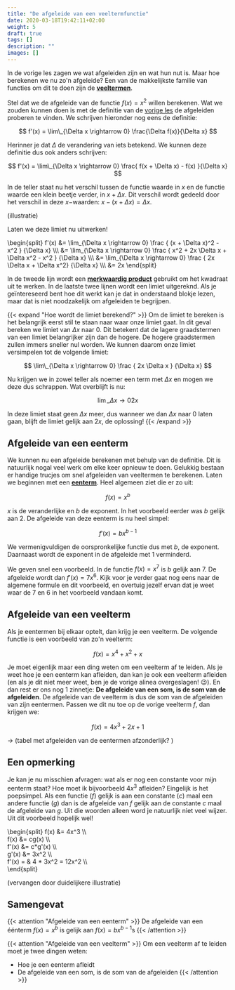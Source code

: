 ```yaml
---
title: "De afgeleide van een veeltermfunctie"
date: 2020-03-18T19:42:11+02:00
weight: 5
draft: true
tags: []
description: ""
images: []
---
```


In de vorige les zagen we wat afgeleiden zijn en wat hun nut is. Maar hoe berekenen we nu zo'n afgeleide?
Een van de makkelijkste familie van functies om dit te doen zijn de **[veeltermen](../../veeltermen)**.

Stel dat we de afgeleide van de functie $f(x) = x^2$ willen berekenen. Wat we zouden kunnen doen is 
met de definitie van de [vorige les](../intro) de afgeleiden proberen te vinden. We schrijven hieronder nog eens de definitie:

$$ f'(x) = \lim\_{\Delta x \rightarrow 0} \frac{\Delta f(x)}{\Delta x} $$

Herinner je dat $\Delta$ de verandering van iets betekend. We kunnen deze definitie dus ook anders schrijven:

$$ f'(x) = \lim\_{\Delta x \rightarrow 0} \frac{ f(x + \Delta x) - f(x) }{\Delta x} $$

In de teller staat nu het verschil tussen de functie waarde in $x$ en de functie waarde een klein beetje verder, in $x + \Delta x$. Dit verschil wordt gedeeld door het verschil in deze $x-$waarden: $x - (x + \Delta x) = \Delta x$. 

(illustratie)

Laten we deze limiet nu uitwerken!

\begin{split}
f'(x) &=  \lim\_{\Delta x \rightarrow 0} \frac { (x + \Delta x)^2 - x^2 } {\Delta x} \\\\\ 
      &=  \lim\_{\Delta x \rightarrow 0} \frac { x^2 + 2x \Delta x + \Delta x^2 - x^2 } {\Delta x} \\\\\ 
      &=  \lim\_{\Delta x \rightarrow 0} \frac { 2x \Delta x  + \Delta x^2} {\Delta x} \\\\\ 
      &=  2x
\end{split}

In de tweede lijn wordt een **[merkwaardig product](../../veeltermen/merkwaardige_producten)** gebruikt om het kwadraat uit te werken. In de laatste twee lijnen wordt een limiet uitgereknd. Als je geïntereseerd bent hoe dit werkt kan je dat in onderstaand blokje lezen, maar dat is niet noodzakelijk om afgeleiden te begrijpen.

{{< expand "Hoe wordt de limiet berekend?" >}}
Om de limiet te bereken is het belangrijk eerst stil te staan naar waar onze limiet gaat. In dit geval bereken we limiet van $\Delta x$ naar $0$. Dit betekent dat de lagere graadstermen van een limiet belangrijker zijn dan de hogere. De hogere graadstermen zullen immers sneller nul worden. We kunnen daarom onze limiet versimpelen tot de volgende limiet:

$$ \lim\_{\Delta x \rightarrow 0} \frac { 2x \Delta x } {\Delta x} $$

Nu krijgen we in zowel teller als noemer een term met $\Delta x$ en mogen we deze dus schrappen. Wat overblijft is nu:

$$ \lim\_{\Delta x \rightarrow 0} 2x $$

In deze limiet staat geen $\Delta x$ meer, dus wanneer we dan $\Delta x$ naar $0$ laten gaan, blijft de limiet gelijk aan $2x$, de oplossing!
{{< /expand >}}

## Afgeleide van een eenterm

We kunnen nu een afgeleide berekenen met behulp van de definitie. Dit is natuurlijk nogal veel werk om elke keer opnieuw te doen. Gelukkig bestaan er handige trucjes om snel afgeleiden van veeltermen te berekenen. Laten we beginnen met een **[eenterm](../../veeltermen/eenterm/)**. Heel algemeen ziet die er zo uit:

$$ f(x) = x^b $$

$x$ is de veranderlijke en $b$ de exponent. In het voorbeeld eerder was $b$ gelijk aan $2$. De afgeleide van deze eenterm is nu heel simpel:

$$ f'(x) = bx^{b-1} $$ 

We vermenigvuldigen de oorspronkelijke functie dus met $b$, de exponent. Daarnaast wordt de exponent in de afgeleide met $1$ verminderd. 

We geven snel een voorbeeld. In de functie $f(x) = x^7$ is $b$ gelijk aan  $7$. De afgeleide wordt dan $f'(x) = 7x^6$. Kijk voor je verder gaat nog eens naar de algemene formule en dit voorbeeld, en overtuig jezelf ervan dat je weet waar de $7$ en $6$ in het voorbeeld vandaan komt.

## Afgeleide van een veelterm

Als je eentermen bij elkaar optelt, dan krijg je een veelterm. De volgende functie is een voorbeeld van zo'n veelterm:

$$ f(x) = x^4 + x^2 + x $$

Je moet eigenlijk maar een ding weten om een veelterm af te leiden. Als je weet hoe je een eenterm kan afleiden, dan kan je ook een veelterm afleiden (en als je dit niet meer weet, ben je de vorige alinea overgeslagen! :wink:). En dan rest er ons nog 1 zinnetje: **De afgeleide van een som, is de som van de afgeleiden**. De afgeleide van de veelterm is dus de som van de afgeleiden van zijn eentermen. Passen we dit nu toe op de vorige veelterm $f$, dan krijgen we:

$$ f(x) = 4x^3 + 2x + 1 $$

-> (tabel met afgeleiden van de eentermen afzonderlijk? )

## Een opmerking

Je kan je nu misschien afvragen: wat als er nog een constante voor mijn eenterm staat? Hoe moet ik bijvoorbeeld $4x^3$ afleiden? Eingelijk is het poepsimpel. Als een functie ($f$) gelijk is aan een constante ($c$) maal een andere functie ($g$) dan is de afgeleide van $f$ gelijk aan de constante $c$ maal de afgeleide van $g$. Uit die woorden alleen word je natuurlijk niet veel wijzer. Uit dit voorbeeld hopelijk wel!

\begin{split}
 f(x) &= 4x^3 \\\\\
 f(x) &= cg(x) \\\\\
 f'(x) &= c*g'(x) \\\\\
 g'(x) &= 3x^2  \\\\\
f'(x) = & 4 * 3x^2 = 12x^2 \\\\\
\end{split}

(vervangen door duidelijkere illustratie)


## Samengevat
{{< attention "Afgeleide van een eenterm" >}}
De afgeleide van een éénterm $f(x) = x^b$ is gelijk aan $f(x) = bx^{b-1}$s
{{< /attention >}}

{{< attention "Afgeleide van een veelterm" >}}
Om een veelterm af te leiden moet je twee dingen weten:
* Hoe je een eenterm afleidt
* De afgeleide van een som, is de som van de afgeleiden
{{< /attention >}}

